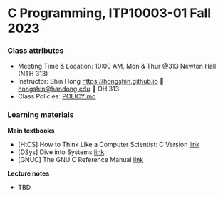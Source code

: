 # C Programming, ITP10003-01 Fall 2023 #

### Class attributes ###
* Meeting Time & Location: 10:00 AM, Mon & Thur @313 Newton Hall (NTH 313)
* Instructor: Shin Hong https://hongshin.github.io :e-mail: hongshin@handong.edu :door: OH 313
* Class Policies: [POLICY.md](POLICY.md)

### Learning materials ###
**Main textbooks**

* [HtCS] How to Think Like a Computer Scientist: C Version [link](https://github.com/tscheffl/ThinkC/blob/master/PDF/Think-C.pdf)
* [DSys] Dive into Systems [link](https://diveintosystems.org)
* [GNUC] The GNU C Reference Manual [link](https://www.gnu.org/software/gnu-c-manual/gnu-c-manual.html)

**Lecture notes**
* TBD 

